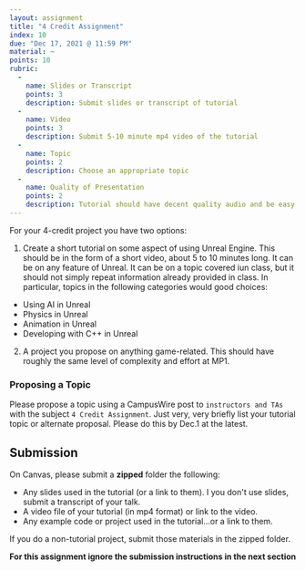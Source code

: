 ```yaml
---
layout: assignment
title: "4 Credit Assignment"
index: 10
due: "Dec 17, 2021 @ 11:59 PM"
material: ~
points: 10
rubric:
  -
    name: Slides or Transcript
    points: 3
    description: Submit slides or transcript of tutorial
  - 
    name: Video
    points: 3
    description: Submit 5-10 minute mp4 video of the tutorial 
  -
    name: Topic
    points: 2
    description: Choose an appropriate topic
  - 
    name: Quality of Presentation
    points: 2
    description: Tutorial should have decent quality audio and be easy to follow.  
--- 
```


For your 4-credit project you have two options:

1. Create a short tutorial on some aspect of using Unreal Engine. This should be in the form of a short video, about 5 to 10 minutes long. It can be on any feature of Unreal. It can be on a topic covered iun class, but it should not simply repeat information already provided in class. In particular, topics in the following categories would good choices:
+ Using AI in Unreal
+ Physics in Unreal
+ Animation in Unreal
+ Developing with C++ in Unreal

2. A project you propose on anything game-related. This should have roughly the same level of complexity and effort at MP1.

### Proposing a Topic ###

Please propose a topic using a CampusWire post to `instructors and TAs` with the subject `4 Credit Assignment`. Just very, very briefly list your tutorial topic or alternate proposal. Please do this by Dec.1 at the latest.  

## Submission ###

On Canvas, please submit a **zipped** folder the following:
+ Any slides used in the tutorial (or a link to them). I you don't use slides, submit a transcript of your talk.
+ A video file of your tutorial (in mp4 format) or link to the video.
+ Any example code or project used in the tutorial...or a link to them.

If you do a non-tutorial project, submit those materials in the zipped folder.

**For this assignment ignore the submission instructions in the next section**
